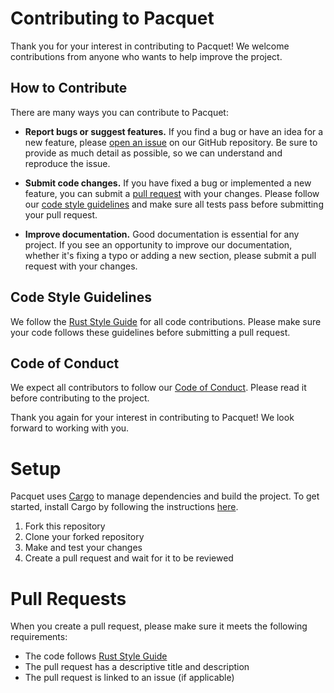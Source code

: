 # Contributing to Pacquet

Thank you for your interest in contributing to Pacquet! We welcome contributions from anyone who wants to help improve the project.

## How to Contribute

There are many ways you can contribute to Pacquet:

- **Report bugs or suggest features.** If you find a bug or have an idea for a new feature, please [open an issue](https://github.com/pnpm/pacquet/issues/new) on our GitHub repository. Be sure to provide as much detail as possible, so we can understand and reproduce the issue.

- **Submit code changes.** If you have fixed a bug or implemented a new feature, you can submit a [pull request](https://github.com/pnpm/pacquet/pulls) with your changes. Please follow our [code style guidelines](#code-style-guidelines) and make sure all tests pass before submitting your pull request.

- **Improve documentation.** Good documentation is essential for any project. If you see an opportunity to improve our documentation, whether it's fixing a typo or adding a new section, please submit a pull request with your changes.

## Code Style Guidelines

We follow the [Rust Style Guide](https://doc.rust-lang.org/1.0.0/style/README.html) for all code contributions. Please make sure your code follows these guidelines before submitting a pull request.

## Code of Conduct

We expect all contributors to follow our [Code of Conduct](CODE_OF_CONDUCT.md). Please read it before contributing to the project.

Thank you again for your interest in contributing to Pacquet! We look forward to working with you.

# Setup

Pacquet uses [Cargo](https://doc.rust-lang.org/cargo/) to manage dependencies and build the project. To get started, install Cargo by following the instructions [here](https://doc.rust-lang.org/cargo/getting-started/installation.html).

1. Fork this repository
2. Clone your forked repository
3. Make and test your changes
4. Create a pull request and wait for it to be reviewed

# Pull Requests

When you create a pull request, please make sure it meets the following requirements:

- The code follows [Rust Style Guide](https://doc.rust-lang.org/1.0.0/style/README.html)
- The pull request has a descriptive title and description
- The pull request is linked to an issue (if applicable)
